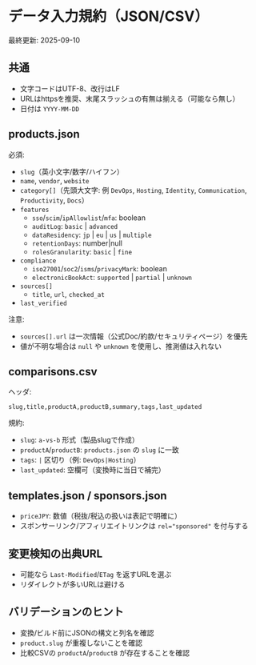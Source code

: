 # データ入力規約（JSON/CSV）

最終更新: 2025-09-10

## 共通
- 文字コードはUTF-8、改行はLF
- URLはhttpsを推奨、末尾スラッシュの有無は揃える（可能なら無し）
- 日付は `YYYY-MM-DD`

## products.json
必須:
- `slug`（英小文字/数字/ハイフン）
- `name`, `vendor`, `website`
- `category[]`（先頭大文字: 例 `DevOps`, `Hosting`, `Identity`, `Communication`, `Productivity`, `Docs`）
- `features`
  - `sso`/`scim`/`ipAllowlist`/`mfa`: boolean
  - `auditLog`: `basic` | `advanced`
  - `dataResidency`: `jp` | `eu` | `us` | `multiple`
  - `retentionDays`: number|null
  - `rolesGranularity`: `basic` | `fine`
- `compliance`
  - `iso27001`/`soc2`/`isms`/`privacyMark`: boolean
  - `electronicBookAct`: `supported` | `partial` | `unknown`
- `sources[]`
  - `title`, `url`, `checked_at`
- `last_verified`

注意:
- `sources[].url` は一次情報（公式Doc/約款/セキュリティページ）を優先
- 値が不明な場合は `null` や `unknown` を使用し、推測値は入れない

## comparisons.csv
ヘッダ:
```
slug,title,productA,productB,summary,tags,last_updated
```
規約:
- `slug`: `a-vs-b` 形式（製品slugで作成）
- `productA`/`productB`: `products.json` の `slug` に一致
- `tags`: `|` 区切り（例: `DevOps|Hosting`）
- `last_updated`: 空欄可（変換時に当日で補完）

## templates.json / sponsors.json
- `priceJPY`: 数値（税抜/税込の扱いは表記で明確に）
- スポンサーリンク/アフィリエイトリンクは `rel="sponsored"` を付与する

## 変更検知の出典URL
- 可能なら `Last-Modified`/`ETag` を返すURLを選ぶ
- リダイレクトが多いURLは避ける

## バリデーションのヒント
- 変換/ビルド前にJSONの構文と列名を確認
- `product.slug` が重複しないことを確認
- 比較CSVの `productA`/`productB` が存在することを確認
